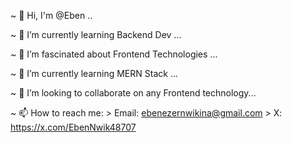 ~ 👋 Hi, I'm @Eben ..

~ 🌱 I’m currently learning Backend Dev ...

~ 👀 I’m fascinated about Frontend Technologies ...

~ 🌱 I’m currently learning MERN Stack ...

~ 💞️ I’m looking to collaborate on any Frontend technology...

~ 📫 How to reach me:
       > Email: ebenezernwikina@gmail.com
       > X: https://x.com/EbenNwik48707
<!--
**EBEN-21/EBEN-21** is a ✨ _special_ ✨ repository because its `README.md` (this file) appears on your GitHub profile.

